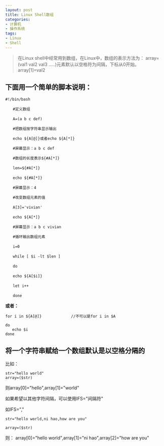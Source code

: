 ```yaml
---
layout: post
title: Linux Shell数组
categories:
- 计算机
- 操作系统
tags:
- Linux
- Shell
---
```


>在Linux shell中经常用到数组，在Linux中，数组的表示方法为：
array=(val1 val2 val3 .....)元素默认以空格符为间隔，下标从0开始。array[1]=val2

## 下面用一个简单的脚本说明：

```
#!/bin/bash

　　#定义数组

　　A=(a b c def)

　　#把数组按字符串显示输出

　　echo ${A[@]}或者echo ${A[*]}

　　#屏幕显示：a b c def

　　#数组的长度表示${#A[*]}

　　len=${#A[*]}

　　echo ${#A[*]}

　　#屏幕显示：4

　　#改变数组元素的值

　　A[3]='vivian'

　　echo ${A[*]}

　　#屏幕显示：a b c vivian

　　#循环输出数组元素

　　i=0

　　while [ $i -lt $len ]

　　do

　　echo ${A[$i]}

　　let i++

　　done
```

**或者：**


```
for i in ${A[@]}             //不可以是for i in $A

do
   echo $i
done
```


## 将一个字符串赋给一个数组默认是以空格分隔的

比如：

```
str="hello world"
array=($str)
```

则array[0]="hello",array[1]="world"

如果希望以其他字符间隔，可以使用IFS="间隔符"

如IFS=","
```
str="hello world,ni hao,how are you"

array=($str)
```
则：
array[0]="hello world",array[1]="ni hao",array[2]="how are you"